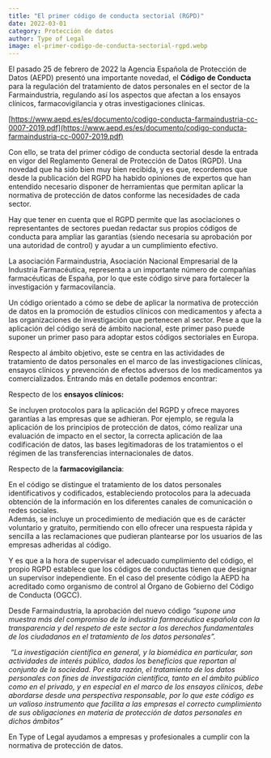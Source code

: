 ```yaml
---
title: "El primer código de conducta sectorial (RGPD)"
date: 2022-03-01
category: Protección de datos
author: Type of Legal
image: el-primer-codigo-de-conducta-sectorial-rgpd.webp
---
```


El pasado 25 de febrero de 2022 la Agencia Española de Protección de Datos (AEPD) presentó una importante novedad, el **Código de Conducta** para la regulación del tratamiento de datos personales en el sector de la Farmaindustria, regulando así los aspectos que afectan a los ensayos clínicos, farmacovigilancia y otras investigaciones clínicas.

[https://www.aepd.es/es/documento/codigo-conducta-farmaindustria-cc-0007-2019.pdf](https://www.aepd.es/es/documento/codigo-conducta-farmaindustria-cc-0007-2019.pdf)

Con ello, se trata del primer código de conducta sectorial desde la entrada en vigor del Reglamento General de Protección de Datos (RGPD). Una novedad que ha sido bien muy bien recibida, y es que, recordemos que desde la publicación del RGPD ha habido opiniones de expertos que han entendido necesario disponer de herramientas que permitan aplicar la normativa de protección de datos conforme las necesidades de cada sector.

Hay que tener en cuenta que el RGPD permite que las asociaciones o representantes de sectores puedan redactar sus propios códigos de conducta para ampliar las garantías (siendo necesaria su aprobación por una autoridad de control) y ayudar a un cumplimiento efectivo.

La asociación Farmaindustria, Asociación Nacional Empresarial de la Industria Farmacéutica, representa a un importante número de compañías farmacéuticas de España, por lo que este código sirve para fortalecer la investigación y farmacovilancia.

Un código orientado a cómo se debe de aplicar la normativa de protección de datos en la promoción de estudios clínicos con medicamentos y afecta a las organizaciones de investigación que pertenecen al sector. Pese a que la aplicación del código será de ámbito nacional, este primer paso puede suponer un primer paso para adoptar estos códigos sectoriales en Europa.

Respecto al ámbito objetivo, este se centra en las actividades de tratamiento de datos personales en el marco de las investigaciones clínicas, ensayos clínicos y prevención de efectos adversos de los medicamentos ya comercializados. Entrando más en detalle podemos encontrar:

Respecto de los **ensayos clínicos:**

Se incluyen protocolos para la aplicación del RGPD y ofrece mayores garantías a las empresas que se adhieran. Por ejemplo, se regula la aplicación de los principios de protección de datos, cómo realizar una evaluación de impacto en el sector, la correcta aplicación de laa codificación de datos, las bases legitimadoras de los tratamientos o el régimen de las transferencias internacionales de datos.

Respecto de la **farmacovigilancia**:

En el código se distingue el tratamiento de los datos personales identificativos y codificados, estableciendo protocolos para la adecuada obtención de la información en los diferentes canales de comunicación o redes sociales.     
Además, se incluye un procedimiento de mediación que es de carácter voluntario y gratuito, permitiendo con ello ofrecer una respuesta rápida y sencilla a las reclamaciones que pudieran plantearse por los usuarios de las empresas adheridas al código.  

Y es que a la hora de supervisar el adecuado cumplimiento del código, el propio RGPD establece que los códigos de conductas tienen que designar un supervisor independiente. En el caso del presente código la AEPD ha acreditado como organismo de control al Órgano de Gobierno del Código de Conducta (OGCC).

Desde Farmaindustria, la aprobación del nuevo código _“supone una muestra más del compromiso de la industria farmacéutica española con la transparencia y del respeto de este sector a los derechos fundamentales de los ciudadanos en el tratamiento de los datos personales”._

 _“La investigación científica en general, y la biomédica en particular, son actividades de interés público, dados los beneficios que reportan al conjunto de la sociedad. Por esta razón, el tratamiento de los datos personales con fines de investigación científica, tanto en el ámbito público como en el privado, y en especial en el marco de los ensayos clínicos, debe abordarse desde una perspectiva responsable, por lo que este código es un valioso instrumento que facilita a las empresas el correcto cumplimiento de sus obligaciones en materia de protección de datos personales en dichos ámbitos”_

En Type of Legal ayudamos a empresas y profesionales a cumplir con la normativa de protección de datos.
